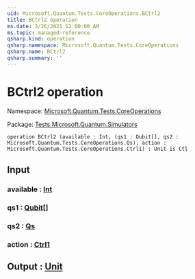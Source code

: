 ```yaml
---
uid: Microsoft.Quantum.Tests.CoreOperations.BCtrl2
title: BCtrl2 operation
ms.date: 3/26/2021 12:00:00 AM
ms.topic: managed-reference
qsharp.kind: operation
qsharp.namespace: Microsoft.Quantum.Tests.CoreOperations
qsharp.name: BCtrl2
qsharp.summary: ''
---
```


# BCtrl2 operation

Namespace: [Microsoft.Quantum.Tests.CoreOperations](xref:Microsoft.Quantum.Tests.CoreOperations)

Package: [Tests.Microsoft.Quantum.Simulators](https://nuget.org/packages/Tests.Microsoft.Quantum.Simulators)




```qsharp
operation BCtrl2 (available : Int, (qs1 : Qubit[], qs2 : Microsoft.Quantum.Tests.CoreOperations.Qs), action : Microsoft.Quantum.Tests.CoreOperations.Ctrl1) : Unit is Ctl
```


## Input

### available : [Int](xref:microsoft.quantum.lang-ref.int)




### qs1 : [Qubit](xref:microsoft.quantum.lang-ref.qubit)[]




### qs2 : [Qs](xref:Microsoft.Quantum.Tests.CoreOperations.Qs)




### action : [Ctrl1](xref:Microsoft.Quantum.Tests.CoreOperations.Ctrl1)





## Output : [Unit](xref:microsoft.quantum.lang-ref.unit)

